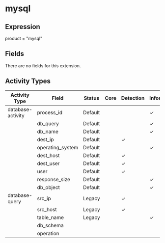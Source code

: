 mysql
=====

Expression
----------

product = "mysql"

Fields
------

There are no fields for this extension.

Activity Types
--------------

| Activity Type     | Field            | Status  | Core | Detection | Informational |
| ----------------- | ---------------- | ------- | ---- | --------- | ------------- |
| database-activity | process_id       | Default |      |           | &#10003;      |
|                   | db_query         | Default |      |           | &#10003;      |
|                   | db_name          | Default |      |           | &#10003;      |
|                   | dest_ip          | Default |      | &#10003;  |               |
|                   | operating_system | Default |      |           | &#10003;      |
|                   | dest_host        | Default |      | &#10003;  |               |
|                   | dest_user        | Default |      | &#10003;  |               |
|                   | user             | Default |      | &#10003;  |               |
|                   | response_size    | Default |      |           | &#10003;      |
|                   | db_object        | Default |      |           | &#10003;      |
| database-query    | src_ip           | Legacy  |      | &#10003;  |               |
|                   | src_host         | Legacy  |      | &#10003;  |               |
|                   | table_name       | Legacy  |      |           | &#10003;      |
|                   | db_schema        |         |      |           |               |
|                   | operation        |         |      |           |               |

